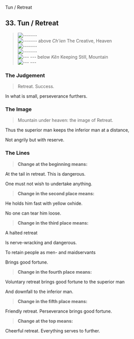 Tun / Retreat
## 33. Tun / Retreat
> ![-------](../images/yangU.gif)   
> ![-------](../images/yangU.gif) above _Ch'ien_ The Creative, Heaven  
> ![-------](../images/yangU.gif)   
> ![-------](../images/yangU.gif)   
> ![--- ---](../images/yinU.gif) below _Kên_ Keeping Still, Mountain  
> ![--- ---](../images/yinU.gif)
### The Judgement
> Retreat. Success.  
> 
 In what is small, perseverance furthers.
### The Image
> Mountain under heaven: the image of Retreat.  
> 
 Thus the superior man keeps the inferior man at a distance,  
> 
 Not angrily but with reserve.
### The Lines

 > **Change at the beginning means:**  
> 
 At the tail in retreat. This is dangerous.  
> 
 One must not wish to undertake anything.
 > **Change in the second place means:**  
> 
 He holds him fast with yellow oxhide.  
> 
 No one can tear him loose.
 > **Change in the third place means:**  
> 
 A halted retreat  
> 
 Is nerve-wracking and dangerous.  
> 
 To retain people as men- and maidservants  
> 
 Brings good fortune.
 > **Change in the fourth place means:**  
> 
 Voluntary retreat brings good fortune to the superior man  
> 
 And downfall to the inferior man.
 > **Change in the fifth place means:**  
> 
 Friendly retreat. Perseverance brings good fortune.
 > **Change at the top means:**  
> 
 Cheerful retreat. Everything serves to further.



